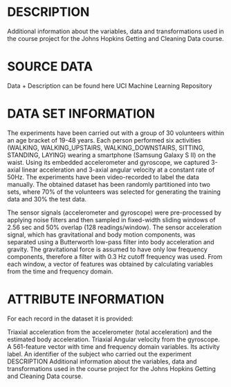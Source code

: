 # DESCRIPTION

Additional information about the variables, data and transformations used in the course project for the Johns Hopkins Getting and Cleaning Data course.

# SOURCE DATA

Data + Description can be found here UCI Machine Learning Repository

# DATA SET INFORMATION

The experiments have been carried out with a group of 30 volunteers within an age bracket of 19-48 years. Each person performed six activities (WALKING, WALKING_UPSTAIRS, WALKING_DOWNSTAIRS, SITTING, STANDING, LAYING) wearing a smartphone (Samsung Galaxy S II) on the waist. Using its embedded accelerometer and gyroscope, we captured 3-axial linear acceleration and 3-axial angular velocity at a constant rate of 50Hz. The experiments have been video-recorded to label the data manually. The obtained dataset has been randomly partitioned into two sets, where 70% of the volunteers was selected for generating the training data and 30% the test data.

The sensor signals (accelerometer and gyroscope) were pre-processed by applying noise filters and then sampled in fixed-width sliding windows of 2.56 sec and 50% overlap (128 readings/window). The sensor acceleration signal, which has gravitational and body motion components, was separated using a Butterworth low-pass filter into body acceleration and gravity. The gravitational force is assumed to have only low frequency components, therefore a filter with 0.3 Hz cutoff frequency was used. From each window, a vector of features was obtained by calculating variables from the time and frequency domain.

# ATTRIBUTE INFORMATION

For each record in the dataset it is provided:

Triaxial acceleration from the accelerometer (total acceleration) and the estimated body acceleration.
Triaxial Angular velocity from the gyroscope.
A 561-feature vector with time and frequency domain variables.
Its activity label.
An identifier of the subject who carried out the experiment
DESCRIPTION
Additional information about the variables, data and transformations used in the course project for the Johns Hopkins Getting and Cleaning Data course.

